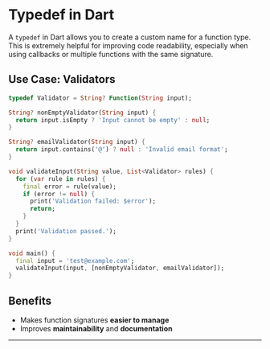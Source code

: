 # Typedef in Dart

A `typedef` in Dart allows you to create a custom name for a function type. This is extremely helpful for improving code readability, especially when using callbacks or multiple functions with the same signature.

## Use Case: Validators

```dart
typedef Validator = String? Function(String input);

String? nonEmptyValidator(String input) {
  return input.isEmpty ? 'Input cannot be empty' : null;
}

String? emailValidator(String input) {
  return input.contains('@') ? null : 'Invalid email format';
}

void validateInput(String value, List<Validator> rules) {
  for (var rule in rules) {
    final error = rule(value);
    if (error != null) {
      print('Validation failed: $error');
      return;
    }
  }
  print('Validation passed.');
}

void main() {
  final input = 'test@example.com';
  validateInput(input, [nonEmptyValidator, emailValidator]);
}
```

## Benefits

* Makes function signatures **easier to manage**
* Improves **maintainability** and **documentation**

---
